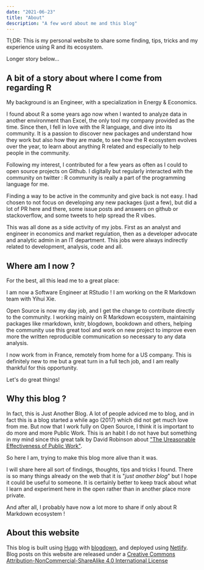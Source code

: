 ```yaml
---
date: "2021-06-23"
title: "About"
description: "A few word about me and this blog"
---
```


Tl;DR: This is my personal website to share some finding, tips, tricks and my
experience using R and its ecosystem.

Longer story below... 

## A bit of a story about where I come from regarding R 

My background is an Engineer, with a specialization in Energy & Economics.

I found about R a some years ago now when I wanted to analyze data in another 
environment than Excel, the only tool my company provided as the time. Since 
then, I fell in love with the R language, and dive into its community. It is a 
passion to discover new packages and understand how they work but also how they 
are made, to see how the R ecosystem evolves over the year, to learn about
anything R related and especially to help people in the community.

Following my interest, I contributed for a few years as often as I could to open source projects
on Github. I digitally but regularly interacted with the community on twitter : R
community is really a part of the programming language for me. 

Finding a way to be active in the community and give back is not easy. I had
chosen to not focus on developing any new packages (just a few), but did a lot
of PR here and there, some issue posts and answers on github or stackoverflow,
and some tweets to help spread the R vibes.

This was all done as a side activity of my jobs. First as an analyst and engineer in
economics and market regulation, then as a developer advocate and analytic admin
in an IT department. This jobs were always indirectly related to development,
analysis, code and all.

## Where am I now ?

For the best, all this lead me to a great place: 

I am now a Software Engineer at RStudio ! I am working on the R Markdown team
with Yihui Xie.

Open Source is now my day job, and I get the change to contribute directly to the community. I working mainly on R Markdown ecosystem, maintaining packages like rmarkdown, knitr, blogdown, bookdown and others, helping the community use this great tool and work on new project to improve even more the written reproducible communication so necessary to any data analysis. 

I now work from in France, remotely from home for a US company. This is definitely new to me but a great turn in a full tech job, and I am really thankful for this opportunity. 

Let's do great things!

## Why this blog ?

In fact, this is Just Another Blog. A lot of people adviced me to blog, and in
fact this is a blog started a while ago (2017) which did not get much love from
me. But now that I work fully on Open Source, I think it is important to do more and more Public Work. This is an habit I do not have but something in my mind since this great talk by David Robinson about ["The Ureasonable Effectiveness of Public Work"](https://www.rstudio.com/resources/rstudioconf-2019/the-unreasonable-effectiveness-of-public-work/). 

So here I am, trying to make this blog more alive than it was.

I will share here all sort of findings, thoughts, tips and tricks I found. There
is so many things already on the web that it is "_just another blog_" but I hope 
it could be useful to someone. It is certainly better to keep track about what I 
learn and experiment here in the open rather than in another place more private. 

And after all, I probably have now a lot more to share if only about R Markdown ecosystem !

## About this website

This blog is built using [Hugo](https://gohugo.io/) with
[blogdown](https://github.com/rstudio/blogdown), and deployed using
[Netlify](https://www.netlify.com/). Blog posts on this website are released
under a [Creative Commons Attribution-NonCommercial-ShareAlike 4.0 International
License](https://creativecommons.org/licenses/by-nc-sa/4.0/)


